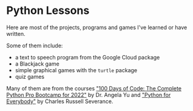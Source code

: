 # Python Lessons

Here are most of the projects, programs and games I've learned or have written.

Some of them include:
- a text to speech program from the Google Cloud package
- a Blackjack game
- simple graphical games with the `turtle` package
- quiz games

Many of them are from the courses ["100 Days of Code: The Complete Python Pro Bootcamp for 2022"](https://www.udemy.com/course/100-days-of-code/) by Dr. Angela Yu and ["Python for Everybody"](https://www.coursera.org/learn/python) by Charles Russell Severance.

